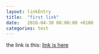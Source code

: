 ```yaml
---
layout: linkEntry
title:  "first link"
date:   2016-04-30 08:00:00 +0100
categories: test
---
```

 the link is this: [link is here][link] 

[link]: http://imgs.xkcd.com/comics/automation.png


